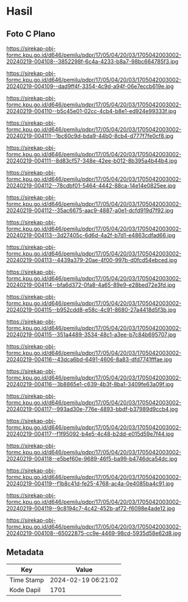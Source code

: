 # Hasil

## Foto C Plano

https://sirekap-obj-formc.kpu.go.id/d646/pemilu/pdpr/17/05/04/20/03/1705042003002-20240219-004108--3852298f-6c4a-4233-b8a7-98bc664785f3.jpg

https://sirekap-obj-formc.kpu.go.id/d646/pemilu/pdpr/17/05/04/20/03/1705042003002-20240219-004109--dad9ff4f-3354-4c9d-a94f-06e7eccb619e.jpg

https://sirekap-obj-formc.kpu.go.id/d646/pemilu/pdpr/17/05/04/20/03/1705042003002-20240219-004110--b5c45e01-02cc-4cb4-b8e1-ed924e99333f.jpg

https://sirekap-obj-formc.kpu.go.id/d646/pemilu/pdpr/17/05/04/20/03/1705042003002-20240219-004111--1bc60c9d-bda9-44b0-8cb4-d777f7fe0cf8.jpg

https://sirekap-obj-formc.kpu.go.id/d646/pemilu/pdpr/17/05/04/20/03/1705042003002-20240219-004111--8d83cf57-348e-42ee-b012-8b395a4b44b4.jpg

https://sirekap-obj-formc.kpu.go.id/d646/pemilu/pdpr/17/05/04/20/03/1705042003002-20240219-004112--78cdbf01-5464-4442-88ca-14e14e0825ee.jpg

https://sirekap-obj-formc.kpu.go.id/d646/pemilu/pdpr/17/05/04/20/03/1705042003002-20240219-004112--35ac6675-aac9-4887-a0e1-dcfd919d7f92.jpg

https://sirekap-obj-formc.kpu.go.id/d646/pemilu/pdpr/17/05/04/20/03/1705042003002-20240219-004113--3d27405c-6d6d-4a2f-b7d1-e4863cdfad66.jpg

https://sirekap-obj-formc.kpu.go.id/d646/pemilu/pdpr/17/05/04/20/03/1705042003002-20240219-004113--4439a379-20ae-4f00-997b-d0fcd54ebced.jpg

https://sirekap-obj-formc.kpu.go.id/d646/pemilu/pdpr/17/05/04/20/03/1705042003002-20240219-004114--bfa6d372-0fa8-4a65-89e9-e28bed72e3fd.jpg

https://sirekap-obj-formc.kpu.go.id/d646/pemilu/pdpr/17/05/04/20/03/1705042003002-20240219-004115--b952cdd8-e58c-4c91-8680-27a4418d5f3b.jpg

https://sirekap-obj-formc.kpu.go.id/d646/pemilu/pdpr/17/05/04/20/03/1705042003002-20240219-004115--351a4489-3534-48c1-a3ee-b7c84b695707.jpg

https://sirekap-obj-formc.kpu.go.id/d646/pemilu/pdpr/17/05/04/20/03/1705042003002-20240219-004116--43dca6bd-6491-4606-8a83-dfd7741fffae.jpg

https://sirekap-obj-formc.kpu.go.id/d646/pemilu/pdpr/17/05/04/20/03/1705042003002-20240219-004116--3b8865e1-c639-4b3f-8ba1-3409fe63a09f.jpg

https://sirekap-obj-formc.kpu.go.id/d646/pemilu/pdpr/17/05/04/20/03/1705042003002-20240219-004117--993ad30e-776e-4893-bbdf-b37989d9ccb4.jpg

https://sirekap-obj-formc.kpu.go.id/d646/pemilu/pdpr/17/05/04/20/03/1705042003002-20240219-004117--f1f95092-b4e5-4c48-b2dd-e015d59e7f44.jpg

https://sirekap-obj-formc.kpu.go.id/d646/pemilu/pdpr/17/05/04/20/03/1705042003002-20240219-004118--e5bef60e-9689-46f5-ba99-b4746dca54dc.jpg

https://sirekap-obj-formc.kpu.go.id/d646/pemilu/pdpr/17/05/04/20/03/1705042003002-20240219-004119--f1b8c41d-fe25-4768-ac4a-0e4085ba4c91.jpg

https://sirekap-obj-formc.kpu.go.id/d646/pemilu/pdpr/17/05/04/20/03/1705042003002-20240219-004119--9c8194c7-4c42-452b-af72-f6098e4ade12.jpg

https://sirekap-obj-formc.kpu.go.id/d646/pemilu/pdpr/17/05/04/20/03/1705042003002-20240219-004108--65022875-cc9e-4469-98cd-5935d58e62d8.jpg


## Metadata

| Key        | Value               |
| ---------- | ------------------- |
| Time Stamp | 2024-02-19 06:21:02 |
| Kode Dapil | 1701                |



